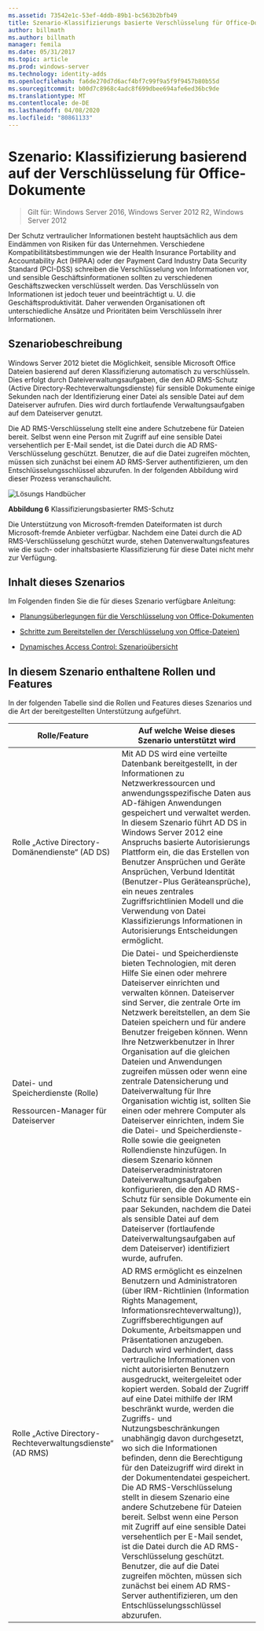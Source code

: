 ```yaml
---
ms.assetid: 73542e1c-53ef-4ddb-89b1-bc563b2bfb49
title: Szenario-Klassifizierungs basierte Verschlüsselung für Office-Dokumente
author: billmath
ms.author: billmath
manager: femila
ms.date: 05/31/2017
ms.topic: article
ms.prod: windows-server
ms.technology: identity-adds
ms.openlocfilehash: fa6de270d7d6acf4bf7c99f9a5f9f9457b80b55d
ms.sourcegitcommit: b00d7c8968c4adc8f699dbee694afe6ed36bc9de
ms.translationtype: MT
ms.contentlocale: de-DE
ms.lasthandoff: 04/08/2020
ms.locfileid: "80861133"
---
```

# <a name="scenario-classification-based-encryption-for-office-documents"></a>Szenario: Klassifizierung basierend auf der Verschlüsselung für Office-Dokumente

>Gilt für: Windows Server 2016, Windows Server 2012 R2, Windows Server 2012

Der Schutz vertraulicher Informationen besteht hauptsächlich aus dem Eindämmen von Risiken für das Unternehmen. Verschiedene Kompatibilitätsbestimmungen wie der Health Insurance Portability and Accountability Act (HIPAA) oder der Payment Card Industry Data Security Standard (PCI-DSS) schreiben die Verschlüsselung von Informationen vor, und sensible Geschäftsinformationen sollten zu verschiedenen Geschäftszwecken verschlüsselt werden. Das Verschlüsseln von Informationen ist jedoch teuer und beeinträchtigt u. U. die Geschäftsproduktivität. Daher verwenden Organisationen oft unterschiedliche Ansätze und Prioritäten beim Verschlüsseln ihrer Informationen.  
  
## <a name="scenario-description"></a><a name="BKMK_OVER"></a>Szenariobeschreibung  
 Windows Server 2012 bietet die Möglichkeit, sensible Microsoft Office Dateien basierend auf deren Klassifizierung automatisch zu verschlüsseln. Dies erfolgt durch Dateiverwaltungsaufgaben, die den AD RMS-Schutz (Active Directory-Rechteverwaltungsdienste) für sensible Dokumente einige Sekunden nach der Identifizierung einer Datei als sensible Datei auf dem Dateiserver aufrufen. Dies wird durch fortlaufende Verwaltungsaufgaben auf dem Dateiserver genutzt.  
  
Die AD RMS-Verschlüsselung stellt eine andere Schutzebene für Dateien bereit. Selbst wenn eine Person mit Zugriff auf eine sensible Datei versehentlich per E-Mail sendet, ist die Datei durch die AD RMS-Verschlüsselung geschützt. Benutzer, die auf die Datei zugreifen möchten, müssen sich zunächst bei einem AD RMS-Server authentifizieren, um den Entschlüsselungsschlüssel abzurufen. In der folgenden Abbildung wird dieser Prozess veranschaulicht.  
  
![Lösungs Handbücher](media/Scenario--Classification-Based-Encryption-for-Office-Documents/DynamicAccessControl_RevGuide_6.JPG)  
  
**Abbildung 6** Klassifizierungsbasierter RMS-Schutz  
  
Die Unterstützung von Microsoft-fremden Dateiformaten ist durch Microsoft-fremde Anbieter verfügbar. Nachdem eine Datei durch die AD RMS-Verschlüsselung geschützt wurde, stehen Datenverwaltungsfeatures wie die such- oder inhaltsbasierte Klassifizierung für diese Datei nicht mehr zur Verfügung.  
  
## <a name="in-this-scenario"></a>Inhalt dieses Szenarios  
Im Folgenden finden Sie die für dieses Szenario verfügbare Anleitung:  
  
-   [Planungsüberlegungen für die Verschlüsselung von Office-Dokumenten](assetId:///14714ba6-d6a2-45e4-aae5-d3318817e52a)  
  
-   [Schritte zum Bereitstellen der &#40;Verschlüsselung von Office-Dateien&#41;](Deploy-Encryption-of-Office-Files--Demonstration-Steps-.md)  
  
-   [Dynamisches Access Control: Szenarioübersicht](Dynamic-Access-Control--Scenario-Overview.md)  
  
## <a name="roles-and-features-included-in-this-scenario"></a><a name="BKMK_NEW"></a>In diesem Szenario enthaltene Rollen und Features  
In der folgenden Tabelle sind die Rollen und Features dieses Szenarios und die Art der bereitgestellten Unterstützung aufgeführt.  
  
|Rolle/Feature|Auf welche Weise dieses Szenario unterstützt wird|  
|-----------------|---------------------------------|  
|Rolle „Active Directory-Domänendienste“ (AD DS)|Mit AD DS wird eine verteilte Datenbank bereitgestellt, in der Informationen zu Netzwerkressourcen und anwendungsspezifische Daten aus AD-fähigen Anwendungen gespeichert und verwaltet werden. In diesem Szenario führt AD DS in Windows Server 2012 eine Anspruchs basierte Autorisierungs Plattform ein, die das Erstellen von Benutzer Ansprüchen und Geräte Ansprüchen, Verbund Identität (Benutzer-Plus Geräteansprüche), ein neues zentrales Zugriffsrichtlinien Modell und die Verwendung von Datei Klassifizierungs Informationen in Autorisierungs Entscheidungen ermöglicht.|  
|Datei- und Speicherdienste (Rolle)<p>Ressourcen-Manager für Dateiserver|Die Datei- und Speicherdienste bieten Technologien, mit deren Hilfe Sie einen oder mehrere Dateiserver einrichten und verwalten können. Dateiserver sind Server, die zentrale Orte im Netzwerk bereitstellen, an dem Sie Dateien speichern und für andere Benutzer freigeben können. Wenn Ihre Netzwerkbenutzer in Ihrer Organisation auf die gleichen Dateien und Anwendungen zugreifen müssen oder wenn eine zentrale Datensicherung und Dateiverwaltung für Ihre Organisation wichtig ist, sollten Sie einen oder mehrere Computer als Dateiserver einrichten, indem Sie die Datei- und Speicherdienste-Rolle sowie die geeigneten Rollendienste hinzufügen. In diesem Szenario können Dateiserveradministratoren Dateiverwaltungsaufgaben konfigurieren, die den AD RMS-Schutz für sensible Dokumente ein paar Sekunden, nachdem die Datei als sensible Datei auf dem Dateiserver (fortlaufende Dateiverwaltungsaufgaben auf dem Dateiserver) identifiziert wurde, aufrufen.|  
|Rolle „Active Directory-Rechteverwaltungsdienste“ (AD RMS)|AD RMS ermöglicht es einzelnen Benutzern und Administratoren (über IRM-Richtlinien (Information Rights Management, Informationsrechteverwaltung)), Zugriffsberechtigungen auf Dokumente, Arbeitsmappen und Präsentationen anzugeben. Dadurch wird verhindert, dass vertrauliche Informationen von nicht autorisierten Benutzern ausgedruckt, weitergeleitet oder kopiert werden. Sobald der Zugriff auf eine Datei mithilfe der IRM beschränkt wurde, werden die Zugriffs- und Nutzungsbeschränkungen unabhängig davon durchgesetzt, wo sich die Informationen befinden, denn die Berechtigung für den Dateizugriff wird direkt in der Dokumentendatei gespeichert. Die AD RMS-Verschlüsselung stellt in diesem Szenario eine andere Schutzebene für Dateien bereit. Selbst wenn eine Person mit Zugriff auf eine sensible Datei versehentlich per E-Mail sendet, ist die Datei durch die AD RMS-Verschlüsselung geschützt. Benutzer, die auf die Datei zugreifen möchten, müssen sich zunächst bei einem AD RMS-Server authentifizieren, um den Entschlüsselungsschlüssel abzurufen.|  
  



